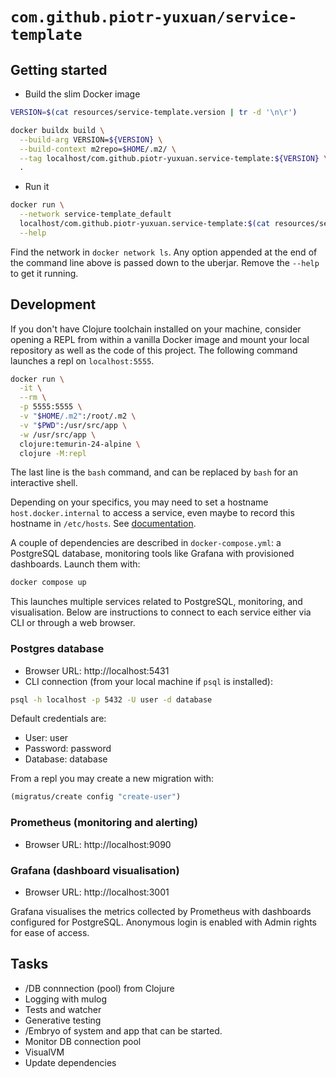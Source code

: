 # `com.github.piotr-yuxuan/service-template`

## Getting started

- Build the slim Docker image

``` zsh
VERSION=$(cat resources/service-template.version | tr -d '\n\r')

docker buildx build \
  --build-arg VERSION=${VERSION} \
  --build-context m2repo=$HOME/.m2/ \
  --tag localhost/com.github.piotr-yuxuan.service-template:${VERSION} \
  .
```

- Run it

``` zsh
docker run \
  --network service-template_default
  localhost/com.github.piotr-yuxuan.service-template:$(cat resources/service-template.version | tr -d '\n\r') \
  --help
```

Find the network in `docker network ls`. Any option appended at the
end of the command line above is passed down to the uberjar. Remove
the `--help` to get it running.

## Development

If you don't have Clojure toolchain installed on your machine,
consider opening a REPL from within a vanilla Docker image and mount
your local repository as well as the code of this project. The
following command launches a repl on `localhost:5555`.

``` zsh
docker run \
  -it \
  --rm \
  -p 5555:5555 \
  -v "$HOME/.m2":/root/.m2 \
  -v "$PWD":/usr/src/app \
  -w /usr/src/app \
  clojure:temurin-24-alpine \
  clojure -M:repl
```

The last line is the `bash` command, and can be replaced by `bash` for
an interactive shell.

Depending on your specifics, you may need to set a hostname
`host.docker.internal` to access a service, even maybe to record this
hostname in `/etc/hosts`. See
[documentation](https://docs.docker.com/desktop/features/networking/#i-want-to-connect-from-a-container-to-a-service-on-the-host).

A couple of dependencies are described in `docker-compose.yml`: a
PostgreSQL database, monitoring tools like Grafana with provisioned
dashboards. Launch them with:

``` zsh
docker compose up
```

This launches multiple services related to PostgreSQL, monitoring, and
visualisation. Below are instructions to connect to each service
either via CLI or through a web browser.

### Postgres database

- Browser URL: http://localhost:5431
- CLI connection (from your local machine if `psql` is installed):

``` zsh
psql -h localhost -p 5432 -U user -d database
```

Default credentials are:
- User: user
- Password: password
- Database: database

From a repl you may create a new migration with:

``` clojure
(migratus/create config "create-user")
```

### Prometheus (monitoring and alerting)

- Browser URL: http://localhost:9090

### Grafana (dashboard visualisation)

- Browser URL: http://localhost:3001

Grafana visualises the metrics collected by Prometheus with dashboards
configured for PostgreSQL. Anonymous login is enabled with Admin
rights for ease of access.

## Tasks

- /DB connnection (pool) from Clojure
- Logging with mulog
- Tests and watcher
- Generative testing
- /Embryo of system and app that can be started.
- Monitor DB connection pool
- VisualVM
- Update dependencies
